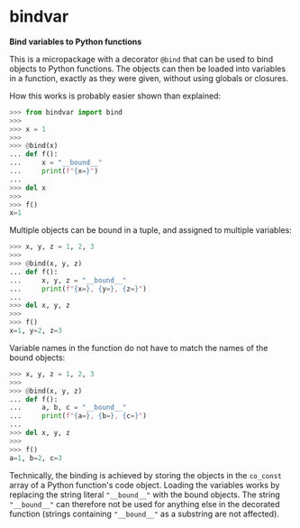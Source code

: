 bindvar
=======

**Bind variables to Python functions**

This is a micropackage with a decorator `@bind` that can be used to bind
objects to Python functions.  The objects can then be loaded into variables in
a function, exactly as they were given, without using globals or closures.

How this works is probably easier shown than explained:

```py
>>> from bindvar import bind
>>>
>>> x = 1
>>>
>>> @bind(x)
... def f():
...     x = "__bound__"
...     print(f"{x=}")
...
>>> del x
>>>
>>> f()
x=1

```

Multiple objects can be bound in a tuple, and assigned to multiple variables:

```py
>>> x, y, z = 1, 2, 3
>>>
>>> @bind(x, y, z)
... def f():
...     x, y, z = "__bound__"
...     print(f"{x=}, {y=}, {z=}")
...
>>> del x, y, z
>>>
>>> f()
x=1, y=2, z=3

```

Variable names in the function do not have to match the names of the bound
objects:

```py
>>> x, y, z = 1, 2, 3
>>>
>>> @bind(x, y, z)
... def f():
...     a, b, c = "__bound__"
...     print(f"{a=}, {b=}, {c=}")
...
>>> del x, y, z
>>>
>>> f()
a=1, b=2, c=3

```

Technically, the binding is achieved by storing the objects in the `co_const`
array of a Python function's code object.  Loading the variables works by
replacing the string literal `"__bound__"` with the bound objects.  The string
`"__bound__"` can therefore not be used for anything else in the decorated
function (strings containing  `"__bound__"` as a substring are not affected).
